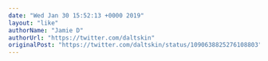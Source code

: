 ```yaml
---
date: "Wed Jan 30 15:52:13 +0000 2019"
layout: "like"
authorName: "Jamie D"
authorUrl: "https://twitter.com/daltskin"
originalPost: "https://twitter.com/daltskin/status/1090638825276108803"
---
```

